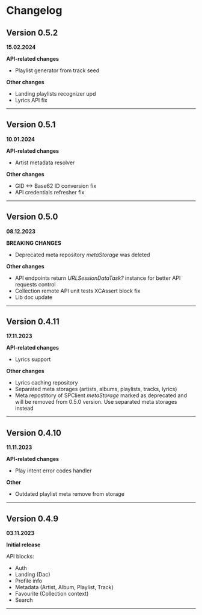 #  Changelog

## Version 0.5.2
**15.02.2024**

**API-related changes**

- Playlist generator from track seed

**Other changes**

- Landing playlists recognizer upd
- Lyrics API fix

_____________________________

## Version 0.5.1
**10.01.2024**

**API-related changes**

- Artist metadata resolver

**Other changes**

- GID <-> Base62 ID conversion fix
- API credentials refresher fix

_____________________________

## Version 0.5.0
**08.12.2023**

**BREAKING CHANGES**

- Deprecated meta repository *metaStorage* was deleted

**Other changes**

- API endpoints return *URLSessionDataTask?* instance for better API requests control
- Collection remote API unit tests XCAssert block fix
- Lib doc update

_____________________________

## Version 0.4.11
**17.11.2023**

**API-related changes**

- Lyrics support

**Other changes**

- Lyrics caching repository
- Separated meta storages (artists, albums, playlists, tracks, lyrics)
- Meta repostitory of SPClient *metaStorage* marked as deprecated and will be removed from 0.5.0 version. Use separated meta storages instead

_____________________________


## Version 0.4.10
**11.11.2023**

**API-related changes**

- Play intent error codes handler

**Other**

- Outdated playlist meta remove from storage

_____________________________

## Version 0.4.9
**03.11.2023**

**Initial release**

API blocks:
- Auth
- Landing (Dac)
- Profile info
- Metadata (Artist, Album, Playlist, Track)
- Favourite (Collection context)
- Search
_____________________________
